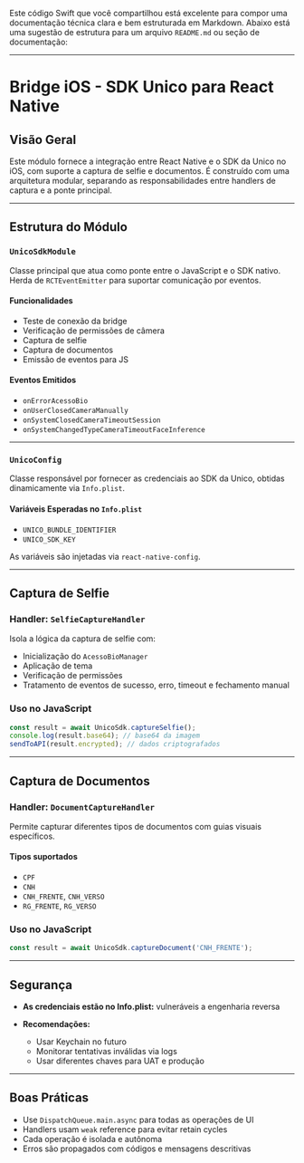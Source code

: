 Este código Swift que você compartilhou está excelente para compor uma documentação técnica clara e bem estruturada em Markdown. Abaixo está uma sugestão de estrutura para um arquivo `README.md` ou seção de documentação:

---

# Bridge iOS - SDK Unico para React Native

## Visão Geral

Este módulo fornece a integração entre React Native e o SDK da Unico no iOS, com suporte a captura de selfie e documentos. É construído com uma arquitetura modular, separando as responsabilidades entre handlers de captura e a ponte principal.

---

## Estrutura do Módulo

### `UnicoSdkModule`

Classe principal que atua como ponte entre o JavaScript e o SDK nativo. Herda de `RCTEventEmitter` para suportar comunicação por eventos.

#### Funcionalidades

* Teste de conexão da bridge
* Verificação de permissões de câmera
* Captura de selfie
* Captura de documentos
* Emissão de eventos para JS

#### Eventos Emitidos

* `onErrorAcessoBio`
* `onUserClosedCameraManually`
* `onSystemClosedCameraTimeoutSession`
* `onSystemChangedTypeCameraTimeoutFaceInference`

---

### `UnicoConfig`

Classe responsável por fornecer as credenciais ao SDK da Unico, obtidas dinamicamente via `Info.plist`.

#### Variáveis Esperadas no `Info.plist`

* `UNICO_BUNDLE_IDENTIFIER`
* `UNICO_SDK_KEY`

As variáveis são injetadas via `react-native-config`.

---

## Captura de Selfie

### Handler: `SelfieCaptureHandler`

Isola a lógica da captura de selfie com:

* Inicialização do `AcessoBioManager`
* Aplicação de tema
* Verificação de permissões
* Tratamento de eventos de sucesso, erro, timeout e fechamento manual

### Uso no JavaScript

```js
const result = await UnicoSdk.captureSelfie();
console.log(result.base64); // base64 da imagem
sendToAPI(result.encrypted); // dados criptografados
```

---

## Captura de Documentos

### Handler: `DocumentCaptureHandler`

Permite capturar diferentes tipos de documentos com guias visuais específicos.

#### Tipos suportados

* `CPF`
* `CNH`
* `CNH_FRENTE`, `CNH_VERSO`
* `RG_FRENTE`, `RG_VERSO`

### Uso no JavaScript

```js
const result = await UnicoSdk.captureDocument('CNH_FRENTE');
```

---

## Segurança

* **As credenciais estão no Info.plist:** vulneráveis a engenharia reversa
* **Recomendações:**

  * Usar Keychain no futuro
  * Monitorar tentativas inválidas via logs
  * Usar diferentes chaves para UAT e produção

---

## Boas Práticas

* Use `DispatchQueue.main.async` para todas as operações de UI
* Handlers usam `weak` reference para evitar retain cycles
* Cada operação é isolada e autônoma
* Erros são propagados com códigos e mensagens descritivas
